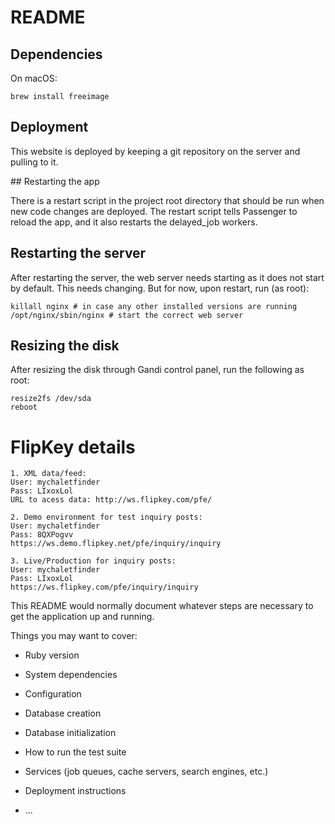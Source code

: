 # README

## Dependencies

On macOS:

```
brew install freeimage
```

## Deployment

This website is deployed by keeping a git repository on the server and pulling
to it.

## Restarting the app

There is a restart script in the project root directory that should be run
when new code changes are deployed. The restart script tells Passenger
to reload the app, and it also restarts the delayed_job workers.

## Restarting the server

After restarting the server, the web server needs starting as it does not start
by default. This needs changing. But for now, upon restart, run (as root):

```
killall nginx # in case any other installed versions are running
/opt/nginx/sbin/nginx # start the correct web server
```

## Resizing the disk

After resizing the disk through Gandi control panel, run the following as root:

```
resize2fs /dev/sda
reboot
```

# FlipKey details

```
1. XML data/feed:
User: mychaletfinder
Pass: LIxoxLol
URL to acess data: http://ws.flipkey.com/pfe/

2. Demo environment for test inquiry posts:
User: mychaletfinder
Pass: 8QXPogvv
https://ws.demo.flipkey.net/pfe/inquiry/inquiry

3. Live/Production for inquiry posts:
User: mychaletfinder
Pass: LIxoxLol
https://ws.flipkey.com/pfe/inquiry/inquiry
```


This README would normally document whatever steps are necessary to get the
application up and running.

Things you may want to cover:

* Ruby version

* System dependencies

* Configuration

* Database creation

* Database initialization

* How to run the test suite

* Services (job queues, cache servers, search engines, etc.)

* Deployment instructions

* ...

